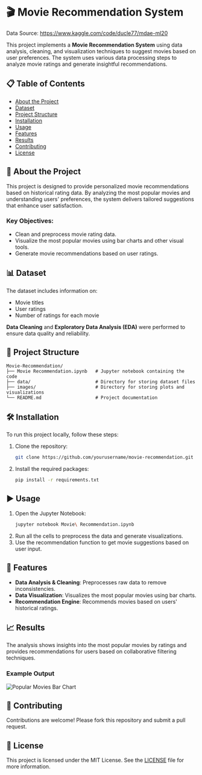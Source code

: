 
# 🎬 Movie Recommendation System

Data Source: https://www.kaggle.com/code/ducle77/mdae-ml20

This project implements a **Movie Recommendation System** using data analysis, cleaning, and visualization techniques to suggest movies based on user preferences. The system uses various data processing steps to analyze movie ratings and generate insightful recommendations.

## 📋 Table of Contents
- [About the Project](#about-the-project)
- [Dataset](#dataset)
- [Project Structure](#project-structure)
- [Installation](#installation)
- [Usage](#usage)
- [Features](#features)
- [Results](#results)
- [Contributing](#contributing)
- [License](#license)

## 🚀 About the Project
This project is designed to provide personalized movie recommendations based on historical rating data. By analyzing the most popular movies and understanding users' preferences, the system delivers tailored suggestions that enhance user satisfaction.

### Key Objectives:
- Clean and preprocess movie rating data.
- Visualize the most popular movies using bar charts and other visual tools.
- Generate movie recommendations based on user ratings.

## 📊 Dataset
The dataset includes information on:
- Movie titles
- User ratings
- Number of ratings for each movie

**Data Cleaning** and **Exploratory Data Analysis (EDA)** were performed to ensure data quality and reliability.

## 📁 Project Structure
```
Movie-Recommendation/
├── Movie Recommendation.ipynb   # Jupyter notebook containing the code
├── data/                        # Directory for storing dataset files
├── images/                      # Directory for storing plots and visualizations
└── README.md                    # Project documentation
```

## 🛠️ Installation
To run this project locally, follow these steps:

1. Clone the repository:
   ```bash
   git clone https://github.com/yourusername/movie-recommendation.git
   ```
2. Install the required packages:
   ```bash
   pip install -r requirements.txt
   ```

## ▶️ Usage
1. Open the Jupyter Notebook:
   ```bash
   jupyter notebook Movie\ Recommendation.ipynb
   ```
2. Run all the cells to preprocess the data and generate visualizations.
3. Use the recommendation function to get movie suggestions based on user input.

## 🌟 Features
- **Data Analysis & Cleaning**: Preprocesses raw data to remove inconsistencies.
- **Data Visualization**: Visualizes the most popular movies using bar charts.
- **Recommendation Engine**: Recommends movies based on users' historical ratings.

## 📈 Results
The analysis shows insights into the most popular movies by ratings and provides recommendations for users based on collaborative filtering techniques.

### Example Output
![Popular Movies Bar Chart](images/popular_movies_chart.png)

## 🤝 Contributing
Contributions are welcome! Please fork this repository and submit a pull request.

## 📄 License
This project is licensed under the MIT License. See the [LICENSE](LICENSE) file for more information.
